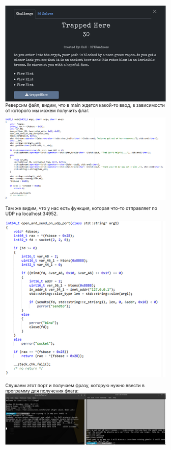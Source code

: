 ![img.png](img.png)
Реверсим файл, видим, что в main ждется какой-то ввод, в зависимости от которого мы можем получить флаг.

![img_1.png](img_1.png)

Там же видим, что у нас есть функция, которая что-то отправляет по UDP на localhost:34952.

![img_2.png](img_2.png)

Слушаем этот порт и получаем фразу, которую нужно ввести в программу для получения флага:
![img_3.png](img_3.png)